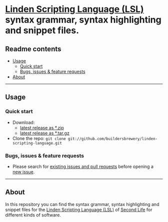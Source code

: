 # [Linden Scripting Language (LSL)](https://wiki.secondlife.com/wiki/LSL_Portal) syntax grammar, syntax highlighting and snippet files.

## Readme contents

* [Usage](#usage)
  * [Quick start](#quick-start)
  * [Bugs, issues & feature requests](#bugs-issues--feature-requests)
* [About](#about)

___

## Usage

### Quick start

* Download:
  * [latest release as *.zip](https://github.com/buildersbrewery/linden-scripting-language/archive/master.zip)
  * [latest release as *.tar.gz](https://github.com/buildersbrewery/linden-scripting-language/archive/master.tar.gz)
* Clone the repo: `git clone git://github.com/buildersbrewery/linden-scripting-language.git`

### Bugs, issues & feature requests

* Please search for [existing issues and pull requests](https://github.com/buildersbrewery/linden-scripting-language/issues/?q=is%3Aopen) before opening a [new issue](https://github.com/buildersbrewery/linden-scripting-language/issues/new/).

___

## About

In this repository you can find the syntax grammar, syntax highlighting and snippet files for the [Linden Scripting Language (LSL)](https://wiki.secondlife.com/wiki/LSL_Portal) of [Second Life](https://www.secondlife.com) for different kinds of software.
